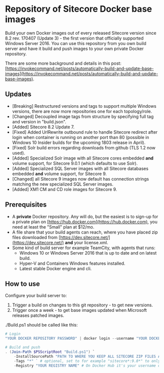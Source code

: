 # Repository of Sitecore Docker base images

Build your own Docker images out of every released Sitecore version since 8.2 rev. 170407 (Update 3) - the first version that officially supported Windows Server 2016. You can use this repository from you own build server and have it build and push images to your own private Docker repository.

There are some more background and details in this post: [https://invokecommand.net/posts/automatically-build-and-update-base-images](https://invokecommand.net/posts/automatically-build-and-update-base-images).

## Updates

- [Breaking] Restructured versions and tags to support multiple Windows versions, there are now more repositories one for each topology/role.
- [Changed] Decoupled image tags from structure by specifying full tag and version in "build.json". 
- [Added] Sitecore 8.2 Update 7.
- [Fixed] Added UrlRewrite outbound rule to handle Sitecore redirect after login when container is running on another port than 80 (possible in Windows 10 Insider builds for the upcoming 1803 release in April).
- [Fixed] Solr build errors regarding downloads from github (TLS 1.2 now used).
- [Added] Specialized Solr image with all Sitecore cores embedded **and** volume support, for Sitecore 9.0.1 (which defaults to use Solr).
- [Added] Specialized SQL Server images with all Sitecore databases embedded **and** volume support, for Sitecore 9.
- [Changed] all Sitecore 9 images now default has connection strings matching the new specialized SQL Server images.
- [Added] XM1 CM and CD role images for Sitecore 9.

## Prerequisites

- A **private** Docker repository. Any will do, but the easiest is to sign-up for a private plan on [https://hub.docker.com](https://hub.docker.com), you need at least the "Small" plan at $12/mo.
- A file share that your build agents can reach, where you have placed zip files downloaded from [https://dev.sitecore.net/](https://dev.sitecore.net/) **and** your license.xml.
- Some kind of build server for example TeamCity, with agents that runs:
  - Windows 10 or Windows Server 2016 that is up to date and on latest build.
  - Hyper-V and Containers Windows features installed.
  - Latest stable Docker engine and cli.

## How to use

Configure your build server to:

1. Trigger a build on changes to this git repository - to get new versions.
1. Trigger once a week - to get base images updated when Microsoft releases patched images.

./Build.ps1 should be called like this:

````PowerShell
# Login
"YOUR DOCKER REPOSITORY PASSWORD" | docker login --username "YOUR DOCKER REPOSITORY USERNAME" --password-stdin

# Build and push
. (Join-Path $PSScriptRoot "Build.ps1") `
    -InstallSourcePath "PATH TO WHERE YOU KEEP ALL SITECORE ZIP FILES AND LICENSE.XML" `
    -Tags "*" ` # optional, set to for example "sitecore*:9.0*" to only build 9.0.x images.
    -Registry "YOUR REGISTRY NAME" # On Docker Hub it's your username or organization, else it's the DNS to your private registry.
````
